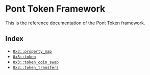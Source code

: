 
<a name="@Pont_Token_Framework_0"></a>

# Pont Token Framework


This is the reference documentation of the Pont Token framework.


<a name="@Index_1"></a>

## Index


-  [`0x3::property_map`](property_map.md#0x3_property_map)
-  [`0x3::token`](token.md#0x3_token)
-  [`0x3::token_coin_swap`](token_coin_swap.md#0x3_token_coin_swap)
-  [`0x3::token_transfers`](token_transfers.md#0x3_token_transfers)


[move-book]: https://move-language.github.io/move/introduction.html
